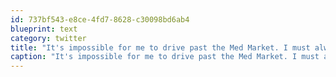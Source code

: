 ```yaml
---
id: 737bf543-e8ce-4fd7-8628-c30098bd6ab4
blueprint: text
category: twitter
title: "It's impossible for me to drive past the Med Market. I must always stop in and buy a sub or exotic deli meat"
caption: "It's impossible for me to drive past the Med Market. I must always stop in and buy a sub or exotic deli meat"
---
```

